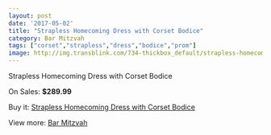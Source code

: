 ```yaml
---
layout: post
date: '2017-05-02'
title: "Strapless Homecoming Dress with Corset Bodice"
category: Bar Mitzvah
tags: ["corset","strapless","dress","bodice","prom"]
image: http://img.transblink.com/734-thickbox_default/strapless-homecoming-dress-with-corset-bodice.jpg
---
```

Strapless Homecoming Dress with Corset Bodice

On Sales: **$289.99**
<a href="https://www.transblink.com/en/bar-mitzvah/206-strapless-homecoming-dress-with-corset-bodice.html"><amp-img layout="responsive" width="600" height="600" src="//img.transblink.com/734-thickbox_default/strapless-homecoming-dress-with-corset-bodice.jpg" alt="Strapless Homecoming Dress with Corset Bodice 0" /></a>

Buy it: [Strapless Homecoming Dress with Corset Bodice](https://www.transblink.com/en/bar-mitzvah/206-strapless-homecoming-dress-with-corset-bodice.html "Strapless Homecoming Dress with Corset Bodice")

View more: [Bar Mitzvah](https://www.transblink.com/en/2-bar-mitzvah "Bar Mitzvah")
